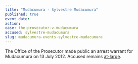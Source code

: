 ```yaml
---
title: "Mudacumura - Sylvestre Mudacumura"
published: true
event_date:
action:
case: the-prosecutor-v-mudacumura
accused: sylvestre-mudacumura
slug: mudacumura-events-sylvestre-mudacumura
---
```


The Office of the Prosecutor made public an arrest warrant for Mudacumura on 13 July 2012. Accused remains [at-large](http://allafrica.com/stories/201504151814.html).

